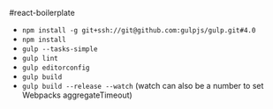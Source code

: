 #react-boilerplate

- `npm install -g git+ssh://git@github.com:gulpjs/gulp.git#4.0`
- `npm install`
- `gulp --tasks-simple`
- `gulp lint`
- `gulp editorconfig`
- `gulp build`
- `gulp build --release --watch` (watch can also be a number to set Webpacks aggregateTimeout)
